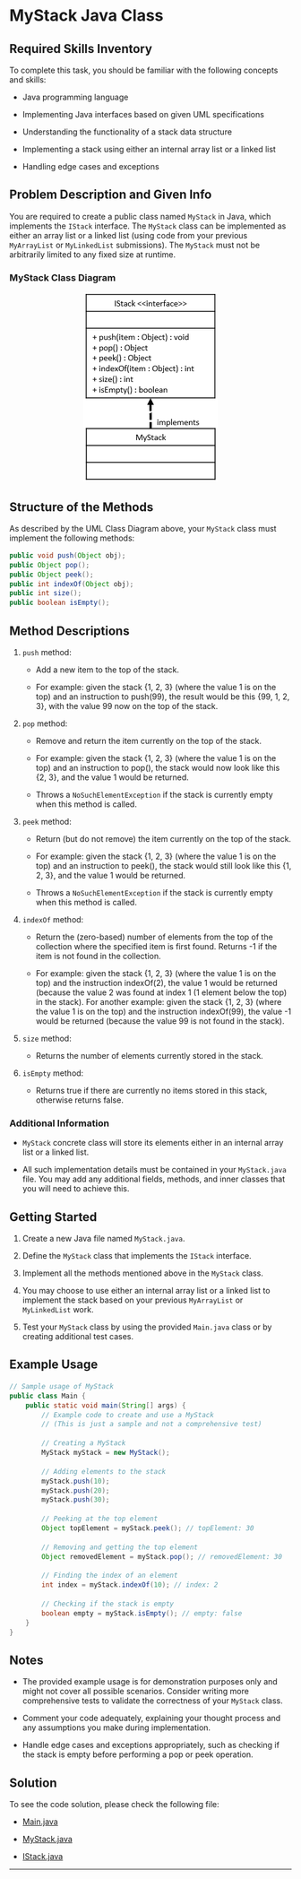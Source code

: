 # MyStack Java Class

## Required Skills Inventory
To complete this task, you should be familiar with the following concepts and skills:
- Java programming language

- Implementing Java interfaces based on given UML specifications
- Understanding the functionality of a stack data structure
- Implementing a stack using either an internal array list or a linked list
- Handling edge cases and exceptions

## Problem Description and Given Info
You are required to create a public class named `MyStack` in Java, which implements the `IStack` interface. The `MyStack` class can be implemented as either an array list or a linked list (using code from your previous `MyArrayList` or `MyLinkedList` submissions). The `MyStack` must not be arbitrarily limited to any fixed size at runtime.

### MyStack Class Diagram

<p align="center">
  <img src="./Images/MyStackUML.png" alt="UML Class Diagram: MyStack">
</p>

## Structure of the Methods
As described by the UML Class Diagram above, your `MyStack` class must implement the following methods:

```java
public void push(Object obj);
public Object pop();
public Object peek();
public int indexOf(Object obj);
public int size();
public boolean isEmpty();
```

## Method Descriptions
1. `push` method:
   - Add a new item to the top of the stack.

   - For example: given the stack {1, 2, 3} (where the value 1 is on the top) and an instruction to push(99), the result would be this {99, 1, 2, 3}, with the value 99 now on the top of the stack.

2. `pop` method:
   - Remove and return the item currently on the top of the stack.

   - For example: given the stack {1, 2, 3} (where the value 1 is on the top) and an instruction to pop(), the stack would now look like this {2, 3}, and the value 1 would be returned.
   - Throws a `NoSuchElementException` if the stack is currently empty when this method is called.

3. `peek` method:
   - Return (but do not remove) the item currently on the top of the stack.

   - For example: given the stack {1, 2, 3} (where the value 1 is on the top) and an instruction to peek(), the stack would still look like this {1, 2, 3}, and the value 1 would be returned.
   - Throws a `NoSuchElementException` if the stack is currently empty when this method is called.

4. `indexOf` method:
   - Return the (zero-based) number of elements from the top of the collection where the specified item is first found. Returns -1 if the item is not found in the collection.

   - For example: given the stack {1, 2, 3} (where the value 1 is on the top) and the instruction indexOf(2), the value 1 would be returned (because the value 2 was found at index 1 (1 element below the top) in the stack). For another example: given the stack {1, 2, 3} (where the value 1 is on the top) and the instruction indexOf(99), the value -1 would be returned (because the value 99 is not found in the stack).

5. `size` method:
   - Returns the number of elements currently stored in the stack.

6. `isEmpty` method:
   - Returns true if there are currently no items stored in this stack, otherwise returns false.

### Additional Information
- `MyStack` concrete class will store its elements either in an internal array list or a linked list.

- All such implementation details must be contained in your `MyStack.java` file. You may add any additional fields, methods, and inner classes that you will need to achieve this.

## Getting Started
1. Create a new Java file named `MyStack.java`.

2. Define the `MyStack` class that implements the `IStack` interface.

3. Implement all the methods mentioned above in the `MyStack` class.

4. You may choose to use either an internal array list or a linked list to implement the stack based on your previous `MyArrayList` or `MyLinkedList` work.

5. Test your `MyStack` class by using the provided `Main.java` class or by creating additional test cases.

## Example Usage
```java
// Sample usage of MyStack
public class Main {
    public static void main(String[] args) {
        // Example code to create and use a MyStack
        // (This is just a sample and not a comprehensive test)

        // Creating a MyStack
        MyStack myStack = new MyStack();

        // Adding elements to the stack
        myStack.push(10);
        myStack.push(20);
        myStack.push(30);

        // Peeking at the top element
        Object topElement = myStack.peek(); // topElement: 30

        // Removing and getting the top element
        Object removedElement = myStack.pop(); // removedElement: 30

        // Finding the index of an element
        int index = myStack.indexOf(10); // index: 2

        // Checking if the stack is empty
        boolean empty = myStack.isEmpty(); // empty: false
    }
}
```

## Notes
- The provided example usage is for demonstration purposes only and might not cover all possible scenarios. Consider writing more comprehensive tests to validate the correctness of your `MyStack` class.

- Comment your code adequately, explaining your thought process and any assumptions you make during implementation.
- Handle edge cases and exceptions appropriately, such as checking if the stack is empty before performing a pop or peek operation.

## Solution 

To see the code solution, please check the following file:

* [Main.java](/Projects_05/MyStack/Main.java)

* [MyStack.java](/Projects_05/MyStack/MyStack.java)
* [IStack.java](/Projects_05/MyStack/IStack.java)

---
